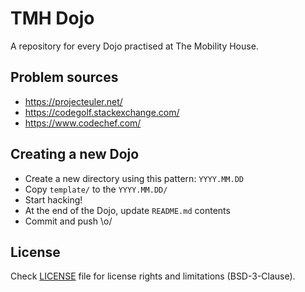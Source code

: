 # TMH Dojo

A repository for every Dojo practised at The Mobility House.

## Problem sources

- https://projecteuler.net/
- https://codegolf.stackexchange.com/
- https://www.codechef.com/

## Creating a new Dojo

- Create a new directory using this pattern: `YYYY.MM.DD`
- Copy `template/` to the `YYYY.MM.DD/`
- Start hacking!
- At the end of the Dojo, update `README.md` contents
- Commit and push \o/

## License

Check [LICENSE](LICENSE) file for license rights and limitations (BSD-3-Clause).
